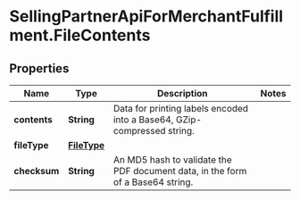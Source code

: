 # SellingPartnerApiForMerchantFulfillment.FileContents

## Properties

Name | Type | Description | Notes
------------ | ------------- | ------------- | -------------
**contents** | **String** | Data for printing labels encoded into a Base64, GZip-compressed string. | 
**fileType** | [**FileType**](FileType.md) |  | 
**checksum** | **String** | An MD5 hash to validate the PDF document data, in the form of a Base64 string. | 


